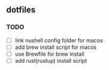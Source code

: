 ## dotfiles

### TODO

* [ ] link nushell config folder for macos
* [ ] add brew install script for macos
* [ ] use Brewfile for brew install
* [ ] add rust(rustup) install script
